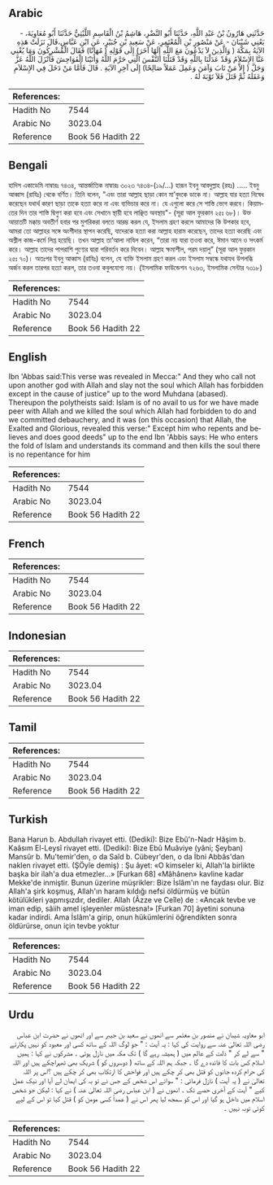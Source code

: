 ## Arabic


<div dir="rtl" lang="ar" style={{fontSize:'larger',backgroundColor:'#f8f9fa',padding:20}}>
حَدَّثَنِي هَارُونُ بْنُ عَبْدِ اللَّهِ، حَدَّثَنَا أَبُو النَّضْرِ، هَاشِمُ بْنُ الْقَاسِمِ اللَّيْثِيُّ حَدَّثَنَا أَبُو مُعَاوِيَةَ، - يَعْنِي شَيْبَانَ - عَنْ مَنْصُورِ بْنِ الْمُعْتَمِرِ، عَنْ سَعِيدِ بْنِ جُبَيْرٍ، عَنِ ابْنِ عَبَّاسٍ،قَالَ نَزَلَتْ هَذِهِ الآيَةُ بِمَكَّةَ ‏(‏ وَالَّذِينَ لاَ يَدْعُونَ مَعَ اللَّهِ إِلَهًا آخَرَ‏)‏ إِلَى قَوْلِهِ ‏(‏ مُهَانًا‏)‏ فَقَالَ الْمُشْرِكُونَ وَمَا يُغْنِي عَنَّا الإِسْلاَمُ وَقَدْ عَدَلْنَا بِاللَّهِ وَقَدْ قَتَلْنَا النَّفْسَ الَّتِي حَرَّمَ اللَّهُ وَأَتَيْنَا الْفَوَاحِشَ فَأَنْزَلَ اللَّهُ عَزَّ وَجَلَّ ‏(‏ إِلاَّ مَنْ تَابَ وَآمَنَ وَعَمِلَ عَمَلاً صَالِحًا‏)‏ إِلَى آخِرِ الآيَةِ ‏.‏ قَالَ فَأَمَّا مَنْ دَخَلَ فِي الإِسْلاَمِ وَعَقَلَهُ ثُمَّ قَتَلَ فَلاَ تَوْبَةَ لَهُ ‏.‏
</div>
<div style={{backgroundColor:'#f8f9fa',padding:20, marginBottom: 10}}><table> <thead> <tr> <th>References:</th> <th></th> </tr> </thead> <tbody><tr><td>Hadith No</td><td>7544</td></tr><tr><td>Arabic No</td><td>3023.04</td></tr><tr><td>Reference</td><td>Book 56 Hadith 22</td></tr></tbody></table></div>

## Bengali


<div dir="ltr" lang="bn" style={{fontSize:'larger',backgroundColor:'#f8f9fa',padding:20}}>
হাদিস একাডেমি নাম্বারঃ ৭৪৩৪, আন্তর্জাতিক নাম্বারঃ ৩০২৩ ৭৪৩৪-(১৯/...) হারূন ইবনু আবদুল্লাহ (রহঃ) ..... ইবনু আব্বাস (রাযিঃ) থেকে বর্ণিত। তিনি বলেন, "এবং তারা আল্লাহ ছাড়া কোন মা’বুদকে ডাকে না। আল্লাহ যার হত্যা নিষেধ করেছেন যথার্থ কারণ ছাড়া তাকে হত্যা করে না এবং ব্যভিচার করে না। যে এগুলো করে সে শাস্তি ভোগ করবে। কিয়ামতের দিন তার শাস্তি দ্বিগুণ করা হবে এবং সেখানে স্থায়ী হবে লাঞ্ছিত অবস্থায়"- (সূরা আল ফুরকান ২৫ঃ ৬৮)। উক্ত আয়াতটি মক্কায় অবতীর্ণ হবার পর মুশরিকরা বলতে আরম্ভ করল যে, ইসলাম গ্রহণ করলে আমাদের কি উপকার হবে, আমরা তো আল্লাহর সঙ্গে অংশীদার স্থাপন করেছি, যাদেরকে হত্যা করা আল্লাহ হারাম করেছেন, তাদের হত্যা করেছি এবং অশ্লীল কাজ-কর্মে লিপ্ত হয়েছি। তখন আল্লাহ তা’আলা নাযিল করেন, “তারা নয় যারা তওবা করে, ঈমান আনে ও সৎকর্ম করে। আল্লাহ তাদের পাপরাশি পুণ্যের দ্বারা পরিবর্তন করে দিবেন। আল্লাহ ক্ষমাশীল, পরম দয়ালু” (সূরা আল ফুরকান ২৫ঃ ৭০)। অতঃপর ইবনু আব্বাস (রাযিঃ) বলেন, যে ব্যক্তি ইসলাম গ্রহণ করল এবং ইসলাম সম্বন্ধে যথাযথ উপলব্ধি অর্জন করল তারপর হত্যা করল, তার তওবা কবুলযোগ্য নয়। (ইসলামিক ফাউন্ডেশন ৭২৬৩, ইসলামিক সেন্টার ৭৩১৮)
</div>
<div style={{backgroundColor:'#f8f9fa',padding:20, marginBottom: 10}}><table> <thead> <tr> <th>References:</th> <th></th> </tr> </thead> <tbody><tr><td>Hadith No</td><td>7544</td></tr><tr><td>Arabic No</td><td>3023.04</td></tr><tr><td>Reference</td><td>Book 56 Hadith 22</td></tr></tbody></table></div>

## English


<div dir="ltr" lang="en" style={{fontSize:'larger',backgroundColor:'#f8f9fa',padding:20}}>
Ibn 'Abbas said:This verse was revealed in Mecca:" And they who call not upon another god with Allah and slay not the soul which Allah has forbidden except in the cause of justice" up to the word Muhdana (abased). Thereupon the polytheists said: Islam is of no avail to us for we have made peer with Allah and we killed the soul which Allah had forbidden to do and we committed debauchery, and it was (on this occasion) that Allah, the Exalted and Glorious, revealed this verse:" Except him who repents and believes and does good deeds" up to the end Ibn 'Abbis says: He who enters the fold of Islam and understands its command and then kills the soul there is no repentance for him
</div>
<div style={{backgroundColor:'#f8f9fa',padding:20, marginBottom: 10}}><table> <thead> <tr> <th>References:</th> <th></th> </tr> </thead> <tbody><tr><td>Hadith No</td><td>7544</td></tr><tr><td>Arabic No</td><td>3023.04</td></tr><tr><td>Reference</td><td>Book 56 Hadith 22</td></tr></tbody></table></div>

## French


<div dir="ltr" lang="fr" style={{fontSize:'larger',backgroundColor:'#f8f9fa',padding:20}}>

</div>
<div style={{backgroundColor:'#f8f9fa',padding:20, marginBottom: 10}}><table> <thead> <tr> <th>References:</th> <th></th> </tr> </thead> <tbody><tr><td>Hadith No</td><td>7544</td></tr><tr><td>Arabic No</td><td>3023.04</td></tr><tr><td>Reference</td><td>Book 56 Hadith 22</td></tr></tbody></table></div>

## Indonesian


<div dir="ltr" lang="id" style={{fontSize:'larger',backgroundColor:'#f8f9fa',padding:20}}>

</div>
<div style={{backgroundColor:'#f8f9fa',padding:20, marginBottom: 10}}><table> <thead> <tr> <th>References:</th> <th></th> </tr> </thead> <tbody><tr><td>Hadith No</td><td>7544</td></tr><tr><td>Arabic No</td><td>3023.04</td></tr><tr><td>Reference</td><td>Book 56 Hadith 22</td></tr></tbody></table></div>

## Tamil


<div dir="ltr" lang="ta" style={{fontSize:'larger',backgroundColor:'#f8f9fa',padding:20}}>

</div>
<div style={{backgroundColor:'#f8f9fa',padding:20, marginBottom: 10}}><table> <thead> <tr> <th>References:</th> <th></th> </tr> </thead> <tbody><tr><td>Hadith No</td><td>7544</td></tr><tr><td>Arabic No</td><td>3023.04</td></tr><tr><td>Reference</td><td>Book 56 Hadith 22</td></tr></tbody></table></div>

## Turkish


<div dir="ltr" lang="tr" style={{fontSize:'larger',backgroundColor:'#f8f9fa',padding:20}}>
Bana Harun b. Abdullah rivayet etti. (Dediki): Bize Ebû'n-Nadr Hâşim b. Kaâsım El-Leysî rivayet etti. (Dediki): Bize Ebû Muâviye (yâni; Şeyban) Mansûr b. Mu'temir'den, o da Saîd b. Cübeyr'den, o da İbni Abbâs'dan naklen rivayet etti. (ŞÖyîe demiş) : Şu âyet: «O kimseler ki, Allah'la birlikte başka bir ilah'a dua etmezler...» [Furkan 68] «Mâhânen» kavline kadar Mekke'de inmiştir. Bunun üzerine müşrikler: Bize İslâm'ın ne faydası olur. Biz Allah'a şirk koşmuş, Allah'ın haram kıldığı nefsi öldürmüş ve bütün kötülükleri yapmışızdır, dediler. Allah (Âzze ve Ceîle) de : «Ancak tevbe ve iman edip, sâiih amel işleyenler müstesna!» [Furkan 70] âyetini sonuna kadar indirdi. Ama İslâm'a girip, onun hükümlerini öğrendikten sonra öldürürse, onun için tevbe yoktur
</div>
<div style={{backgroundColor:'#f8f9fa',padding:20, marginBottom: 10}}><table> <thead> <tr> <th>References:</th> <th></th> </tr> </thead> <tbody><tr><td>Hadith No</td><td>7544</td></tr><tr><td>Arabic No</td><td>3023.04</td></tr><tr><td>Reference</td><td>Book 56 Hadith 22</td></tr></tbody></table></div>

## Urdu


<div dir="rtl" lang="ur" style={{fontSize:'larger',backgroundColor:'#f8f9fa',padding:20}}>
ابو معاویہ شیبان نے منصور بن معتمر سے انھوں نے سعید بن جیبر سے اور انھوں نے حضرت ابن عباس رضی اللہ تعالیٰ عنہ سے روایت کی کہا : یہ آیت : " جو لوگ اللہ کے ساتھ کسی اور معبود کو نہیں پکارتے " سے لے کر " ذلت کے عالم میں ( ہمیشہ رہے گا ) تک مکہ میں نازل ہوئی ۔ مشرکوں نے کہا : ہمیں اسلام کس بات کا فائدہ دے گا ۔ جبکہ ہم اللہ کے ساتھ ( دوسروں کو ) شریک بھی ٹھہراچکے ہیں اور اللہ کی حرام کردہ جانوں کو قتل بھی کر چکے ہیں اور فواحش کا ارتکاب بھی کر چکے ہیں ؟اس پر اللہ تعالیٰ نے ( یہ آیت ) نازل فرمائی : " سوائے اس شخص کے جس نے تو بہ کی ایمان لے آیا اور نیک عمل کیے " آیت کے آخری حصے تک ۔ انھوں نے ( ابن عباس رضی اللہ تعالیٰ عنہ ) نے کہا : لیکن جو شخص اسلام میں داخل ہو گیا اور اس کو سمجھ لیا پھر اس نے ( عمداً کسی مومن کو ) قتل کیا تو اس کے لیے کوئی توبہ نہیں ۔
</div>
<div style={{backgroundColor:'#f8f9fa',padding:20, marginBottom: 10}}><table> <thead> <tr> <th>References:</th> <th></th> </tr> </thead> <tbody><tr><td>Hadith No</td><td>7544</td></tr><tr><td>Arabic No</td><td>3023.04</td></tr><tr><td>Reference</td><td>Book 56 Hadith 22</td></tr></tbody></table></div>